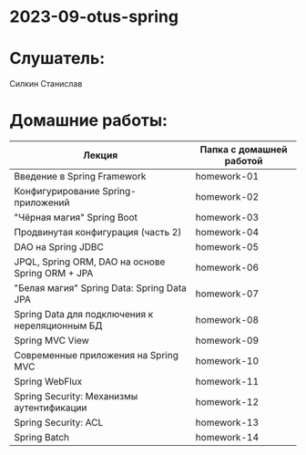 # 2023-09-otus-spring

# Слушатель:
Силкин Станислав

# Домашние работы:
| Лекция                                           | Папка с домашней работой |
|--------------------------------------------------|--------------------------|
| Введение в Spring Framework                      | homework-01              |
| Конфигурирование Spring-приложений               | homework-02              |
| "Чёрная магия" Spring Boot                       | homework-03              |
| Продвинутая конфигурация (часть 2)               | homework-04              |
| DAO на Spring JDBC                               | homework-05              |
| JPQL, Spring ORM, DAO на основе Spring ORM + JPA | homework-06              |
| "Белая магия" Spring Data: Spring Data JPA       | homework-07              |
| Spring Data для подключения к нереляционным БД   | homework-08              |
| Spring MVC View                                  | homework-09              |
| Современные приложения на Spring MVC             | homework-10              |
| Spring WebFlux                                   | homework-11              |
| Spring Security: Механизмы аутентификации        | homework-12              |
| Spring Security: ACL                             | homework-13              |
| Spring Batch                                     | homework-14              |
